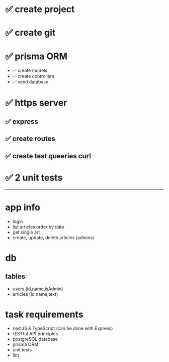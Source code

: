 
# ✅ create project
# ✅ create git
# ✅ prisma ORM
- ✅ create models
- ✅ create controllers
- ✅ seed database

#  ✅ https server
## ✅ express
## ✅ create routes
## ✅ create test queeries curl

# ✅ 2 unit tests

---

# app info
- login
- list articles order by date
- get single art
- create, update, delete articles (admins)


# db
## tables
- users (id,name,isAdmin)
- articles (id,name,text)


# task requirements
- nestJS & TypeScript (can be done with Express)
- rESTful API principles
- postgreSQL database
- prisma ORM
- unit tests
- lint


